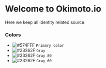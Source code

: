 # Welcome to Okimoto.io

Here we keep all identity related source.


### Colors

- ![#574FFF](https://via.placeholder.com/40/574FFF/000000?text=+) `Primary color`
- ![#23262F](https://via.placeholder.com/40/23262F/000000?text=+) `Gray`
- ![#23262F](https://via.placeholder.com/40/23262F/23262F?text=+) `Gray 80`
- ![#23262F](https://via.placeholder.com/40/23262F/23262F?text=+) `Gray 60`
